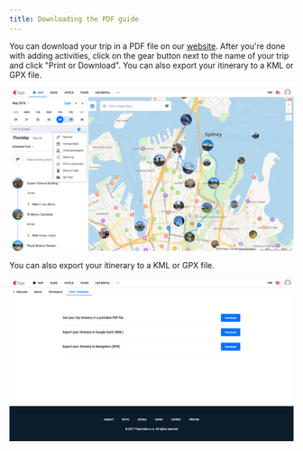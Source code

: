 ```yaml
---
title: Downloading the PDF guide
---
```


You can download your trip in a PDF file on our [website](http://maps.tripomatic.com). After you're done with adding activities, click on the gear button next to the name of your trip and click "Print or Download". You can also export your itinerary to a KML or GPX file.

![](/assets/3-sygic-travel/5-on-the-road/4-downloading-the-pdf-guide/name1.png "null")

You can also export your itinerary to a KML or GPX file.

![](/assets/3-sygic-travel/5-on-the-road/4-downloading-the-pdf-guide/pdf1.png "null")
